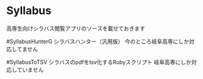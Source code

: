 # Syllabus
高専生向けシラバス閲覧アプリのソースを載せておきます

#SyllabusHunterG
シラバスハンター（汎用版）
今のところ岐阜高専にしか対応してません

#SyllabusToTSV
シラバスのpdfをtsv化するRubyスクリプト
岐阜高専にしか対応していません
